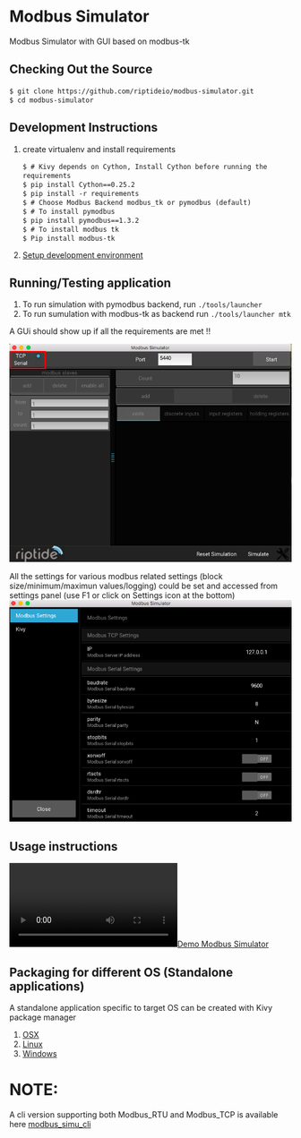 # Modbus Simulator

Modbus Simulator with GUI based on modbus-tk

## Checking Out the Source
    $ git clone https://github.com/riptideio/modbus-simulator.git
    $ cd modbus-simulator


## Development Instructions
1. create virtualenv and install requirements
   
    ```
    $ # Kivy depends on Cython, Install Cython before running the requirements
    $ pip install Cython==0.25.2
    $ pip install -r requirements
    $ # Choose Modbus Backend modbus_tk or pymodbus (default)
    $ # To install pymodbus
    $ pip install pymodbus==1.3.2
    $ # To install modbus tk
    $ Pip install modbus-tk

    ```


3. [Setup development environment](https://github.com/kivy/kivy/wiki/Setting-Up-Kivy-with-various-popular-IDE's)

## Running/Testing application

1. To run simulation with pymodbus backend, run `./tools/launcher`
2. To run sumulation with modbus-tk as backend run `./tools/launcher mtk`



A GUi should show up if all the requirements are met !!

![main_screen.png](/img/main_screen.png)

All the settings for various modbus related settings (block size/minimum/maximun values/logging) could be set and accessed from settings panel (use F1 or click on Settings icon at the bottom)
![settings_screen.png](img/settings_screen.png)

## Usage instructions
[![Demo Modbus Simulator](img/simu.dif)](https://youtu.be/nlu3S5jdEn4)

## Packaging for different OS (Standalone applications)
A standalone application specific to target OS can be created with Kivy package manager

1. [OSX](https://kivy.org/docs/guide/packaging-osx.html)
2. [Linux](http://bitstream.io/packaging-and-distributing-a-kivy-application-on-linux.html)
3. [Windows](http://kivy.org/docs/guide/packaging-windows.html)


# NOTE:
A cli version supporting both Modbus_RTU and Modbus_TCP is available here [modbus_simu_cli](https://github.com/dhoomakethu/modbus_sim_cli)